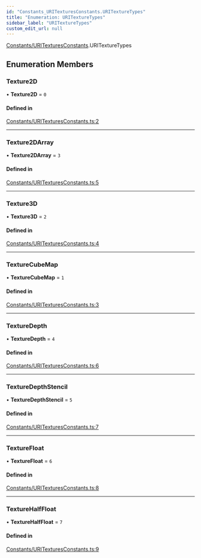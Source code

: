 ```yaml
---
id: "Constants_URITexturesConstants.URITextureTypes"
title: "Enumeration: URITextureTypes"
sidebar_label: "URITextureTypes"
custom_edit_url: null
---
```


[Constants/URITexturesConstants](../modules/Constants_URITexturesConstants.md).URITextureTypes

## Enumeration Members

### Texture2D

• **Texture2D** = ``0``

#### Defined in

[Constants/URITexturesConstants.ts:2](https://github.com/lucasdamianjohnson/DivineVoxelEngine/blob/596fa7391478620ed460dfb4856ff0a763b91c49/divinestar/uri/src/Constants/URITexturesConstants.ts#L2)

___

### Texture2DArray

• **Texture2DArray** = ``3``

#### Defined in

[Constants/URITexturesConstants.ts:5](https://github.com/lucasdamianjohnson/DivineVoxelEngine/blob/596fa7391478620ed460dfb4856ff0a763b91c49/divinestar/uri/src/Constants/URITexturesConstants.ts#L5)

___

### Texture3D

• **Texture3D** = ``2``

#### Defined in

[Constants/URITexturesConstants.ts:4](https://github.com/lucasdamianjohnson/DivineVoxelEngine/blob/596fa7391478620ed460dfb4856ff0a763b91c49/divinestar/uri/src/Constants/URITexturesConstants.ts#L4)

___

### TextureCubeMap

• **TextureCubeMap** = ``1``

#### Defined in

[Constants/URITexturesConstants.ts:3](https://github.com/lucasdamianjohnson/DivineVoxelEngine/blob/596fa7391478620ed460dfb4856ff0a763b91c49/divinestar/uri/src/Constants/URITexturesConstants.ts#L3)

___

### TextureDepth

• **TextureDepth** = ``4``

#### Defined in

[Constants/URITexturesConstants.ts:6](https://github.com/lucasdamianjohnson/DivineVoxelEngine/blob/596fa7391478620ed460dfb4856ff0a763b91c49/divinestar/uri/src/Constants/URITexturesConstants.ts#L6)

___

### TextureDepthStencil

• **TextureDepthStencil** = ``5``

#### Defined in

[Constants/URITexturesConstants.ts:7](https://github.com/lucasdamianjohnson/DivineVoxelEngine/blob/596fa7391478620ed460dfb4856ff0a763b91c49/divinestar/uri/src/Constants/URITexturesConstants.ts#L7)

___

### TextureFloat

• **TextureFloat** = ``6``

#### Defined in

[Constants/URITexturesConstants.ts:8](https://github.com/lucasdamianjohnson/DivineVoxelEngine/blob/596fa7391478620ed460dfb4856ff0a763b91c49/divinestar/uri/src/Constants/URITexturesConstants.ts#L8)

___

### TextureHalfFloat

• **TextureHalfFloat** = ``7``

#### Defined in

[Constants/URITexturesConstants.ts:9](https://github.com/lucasdamianjohnson/DivineVoxelEngine/blob/596fa7391478620ed460dfb4856ff0a763b91c49/divinestar/uri/src/Constants/URITexturesConstants.ts#L9)
